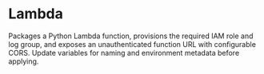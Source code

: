 # Lambda

Packages a Python Lambda function, provisions the required IAM role and log group, and exposes an unauthenticated function URL with configurable CORS. Update variables for naming and environment metadata before applying.
